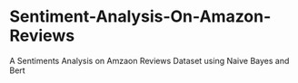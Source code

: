 # Sentiment-Analysis-On-Amazon-Reviews
A Sentiments Analysis on Amzaon Reviews Dataset using Naive Bayes and Bert
